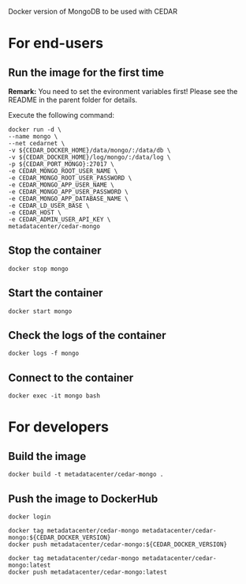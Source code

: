 Docker version of MongoDB to be used with CEDAR

# For end-users

## Run the image for the first time

**Remark:** You need to set the evironment variables first! Please see the README in the parent folder for details.

Execute the following command:

````
docker run -d \
--name mongo \
--net cedarnet \
-v ${CEDAR_DOCKER_HOME}/data/mongo/:/data/db \
-v ${CEDAR_DOCKER_HOME}/log/mongo/:/data/log \
-p ${CEDAR_PORT_MONGO}:27017 \
-e CEDAR_MONGO_ROOT_USER_NAME \
-e CEDAR_MONGO_ROOT_USER_PASSWORD \
-e CEDAR_MONGO_APP_USER_NAME \
-e CEDAR_MONGO_APP_USER_PASSWORD \
-e CEDAR_MONGO_APP_DATABASE_NAME \
-e CEDAR_LD_USER_BASE \
-e CEDAR_HOST \
-e CEDAR_ADMIN_USER_API_KEY \
metadatacenter/cedar-mongo
````

## Stop the container

    docker stop mongo

## Start the container

    docker start mongo

## Check the logs of the container

    docker logs -f mongo

## Connect to the container

    docker exec -it mongo bash

# For developers

## Build the image

    docker build -t metadatacenter/cedar-mongo .

## Push the image to DockerHub

````
docker login

docker tag metadatacenter/cedar-mongo metadatacenter/cedar-mongo:${CEDAR_DOCKER_VERSION}
docker push metadatacenter/cedar-mongo:${CEDAR_DOCKER_VERSION}

docker tag metadatacenter/cedar-mongo metadatacenter/cedar-mongo:latest
docker push metadatacenter/cedar-mongo:latest
````